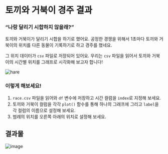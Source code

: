 # 토끼와 거북이 경주 결과
### “나랑 달리기 시합하지 않을래?”

토끼와 거북이가 달리기 시합을 하기로 했어요.
공정한 경쟁을 위해서 1초마다 토끼와 거북이의 위치를 다른 동물이 기록하기로 하고 경주를 했네요.

그 위치 데이터가 `csv` 파일로 저장되어 있어요. 우리는 `csv` 파일을 읽어서 토끼와 거북이의 시간별 위치를 그래프로 시각화해 보고자 합니다!

![hare](https://user-images.githubusercontent.com/61646760/146125685-c237b122-ff5e-4632-9d03-e4fabb851db2.png)

### 이렇게 해보세요!

1. `race.csv` 파일을 읽어와 `df` 변수에 저장하고 시간 컬럼을 `index`로 지정해 보세요.
2. 토끼와 거북이 컬럼을 각각 `plot()` 함수를 통해 하나의 그래프에 그리고 `label`을 각 컬럼의 이름으로 설정해 보세요.
3. 범례의 위치를 오른쪽 아래의 위치로 설정해 보세요.

## 결과물
![image](https://user-images.githubusercontent.com/61646760/146125987-63f074ea-d325-4395-8752-a1c3adb26564.png)
